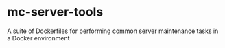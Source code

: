 # mc-server-tools
A suite of Dockerfiles for performing common server maintenance tasks in a Docker environment
